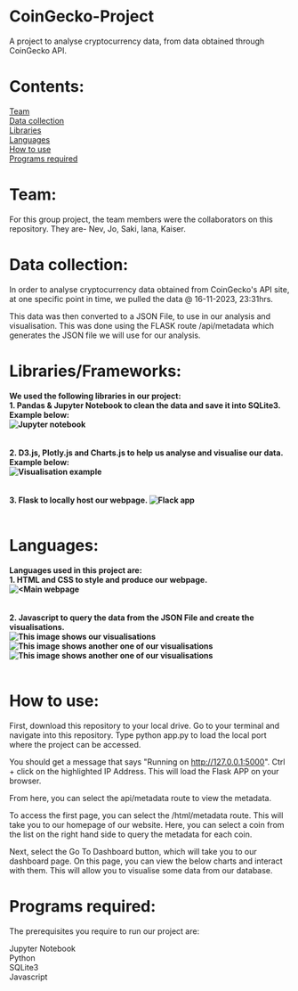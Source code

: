 # CoinGecko-Project
A project to analyse cryptocurrency data, from data obtained through CoinGecko API.

# Contents:

[Team](#team)<br />
[Data collection](#data-collection)<br />
[Libraries](#libraries)<br />
[Languages](#languages)<br />
[How to use](#how-to-use)<br />
[Programs required](#programs-required)

# Team:

For this group project, the team members were the collaborators on this repository.
They are- Nev, Jo, Saki, Iana, Kaiser.

# Data collection:

In order to analyse cryptocurrency data obtained from CoinGecko's API site, at one specific point in time,
we pulled the data @ 16-11-2023, 23:31hrs.

This data was then converted to a JSON File, to use in our analysis and visualisation.
This was done using the FLASK route /api/metadata which generates the JSON file we
will use for our analysis.

# Libraries/Frameworks:

**We used the following libraries in our project:<br />
    1. Pandas & Jupyter Notebook to clean the data and save it into SQLite3. Example below:<br />
    ![Jupyter notebook](image-3.png)<br />
    <br />
    <br />
    2. D3.js, Plotly.js and Charts.js to help us analyse and visualise our data. Example below:<br />
    ![Visualisation example](image-5.png)<br />
    <br />
    <br />
    3. Flask to locally host our webpage.
    ![Flack app](image-4.png)<br />
    <br />**

# Languages:
**Languages used in this project are:<br />
    1. HTML and CSS to style and produce our webpage.<br />
    ![<Main webpage](image-6.png)<br />
    <br />
    <br />
    2. Javascript to query the data from the JSON File and create the visualisations.<br />
    ![This image shows our visualisations](image.png)
    ![This image shows another one of our visualisations](image-1.png)
    ![This image shows another one of our visualisations](image-2.png)<br />
    <br />**

# How to use:

First, download this repository to your local drive.
Go to your terminal and navigate into this repository.
Type python app.py to load the local port where the project can be accessed.

You should get a message that says "Running on http://127.0.0.1:5000".
Ctrl + click on the highlighted IP Address.
This will load the Flask APP on your browser.

From here, you can select the api/metadata route to view the metadata.

To access the first page, you can select the /html/metadata route.
This will take you to our homepage of our website.
Here, you can select a coin from the list on the right hand side to query the metadata for each coin.

Next, select the Go To Dashboard button, which will take you to our dashboard page.
On this page, you can view the below charts and interact with them.
This will allow you to visualise some data from our database.

# Programs required:
The prerequisites you require to run our project are:

Jupyter Notebook <br />
Python <br />
SQLite3 <br />
Javascript <br />



